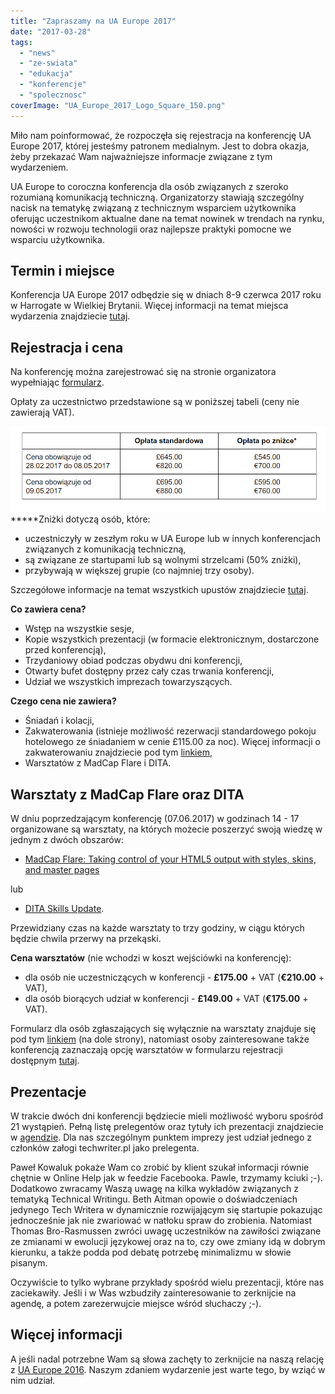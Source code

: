 ```yaml
---
title: "Zapraszamy na UA Europe 2017"
date: "2017-03-28"
tags:
  - "news"
  - "ze-swiata"
  - "edukacja"
  - "konferencje"
  - "spolecznosc"
coverImage: "UA_Europe_2017_Logo_Square_150.png"
---
```


Miło nam poinformować, że rozpoczęła się rejestracja na konferencję UA Europe
2017, której jesteśmy patronem medialnym. Jest to dobra okazja, żeby przekazać
Wam najważniejsze informacje związane z tym wydarzeniem.

UA Europe to coroczna konferencja dla osób związanych z szeroko rozumianą
komunikacją techniczną. Organizatorzy stawiają szczególny nacisk na tematykę
związaną z technicznym wsparciem użytkownika oferując uczestnikom aktualne dane
na temat nowinek w trendach na rynku, nowości w rozwoju technologii oraz
najlepsze praktyki pomocne we wsparciu użytkownika.

## Termin i miejsce

Konferencja UA Europe 2017 odbędzie się w dniach 8-9 czerwca 2017 roku w
Harrogate w Wielkiej Brytanii. Więcej informacji na temat miejsca wydarzenia
znajdziecie [tutaj](http://www.uaconference.eu/thingstodo.html).

## Rejestracja i cena

Na konferencję można zarejestrować się na stronie organizatora wypełniając
[formularz](http://www.uaconference.eu/registration.html#regisform).

Opłaty za uczestnictwo przedstawione są w poniższej tabeli (ceny nie
zawierają VAT).

![](images/ceny_UA_Europe.jpg)**\***Zniżki dotyczą osób, które:

- uczestniczyły w zeszłym roku w UA Europe lub w innych konferencjach związanych
  z komunikacją techniczną,
- są związane ze startupami lub są wolnymi strzelcami (50% zniżki),
- przybywają w większej grupie (co najmniej trzy osoby).

Szczegółowe informacje na temat wszystkich upustów znajdziecie
[tutaj](http://www.uaconference.eu/registration.html).

**Co zawiera cena?**

- Wstęp na wszystkie sesje,
- Kopie wszystkich prezentacji (w formacie elektronicznym, dostarczone przed
  konferencją),
- Trzydaniowy obiad podczas obydwu dni konferencji,
- Otwarty bufet dostępny przez cały czas trwania konferencji,
- Udział we wszystkich imprezach towarzyszących.

**Czego cena nie zawiera?**

- Śniadań i kolacji,
- Zakwaterowania (istnieje możliwość rezerwacji standardowego pokoju hotelowego
  ze śniadaniem w cenie £115.00 za noc). Więcej informacji o zakwaterowaniu
  znajdziecie pod tym
  [linkiem](http://www.uaconference.eu/assets/pdf/UA_Europe_2017_Accommodation_options.pdf),
- Warsztatów z MadCap Flare i DITA.

## Warsztaty z MadCap Flare oraz DITA

W dniu poprzedzającym konferencję (07.06.2017) w godzinach 14 - 17 organizowane
są warsztaty, na których możecie poszerzyć swoją wiedzę w jednym z dwóch
obszarów:

- [MadCap Flare: Taking control of your HTML5 output with styles, skins, and master pages](http://www.uaconference.eu/workshops.html#MadCapFlare "Shortcut to workshop description on same page")

lub

- [DITA Skills Update](http://www.uaconference.eu/workshops.html#DITA "Shortcut to workshop description on same page").

Przewidziany czas na każde warsztaty to trzy godziny, w ciągu których będzie
chwila przerwy na przekąski.

**Cena warsztatów** (nie wchodzi w koszt wejściówki na konferencję):

- dla osób nie uczestniczących w konferencji - **£175.00** + VAT (**€210.00** +
  VAT),
- dla osób biorących udział w konferencji - **£149.00** + VAT (**€175.00** +
  VAT).

Formularz dla osób zgłaszających się wyłącznie na warsztaty znajduje się pod tym
[linkiem](http://www.uaconference.eu/workshops.html) (na dole strony), natomiast
osoby zainteresowane także konferencją zaznaczają opcję warsztatów w formularzu
rejestracji dostępnym
[tutaj](http://www.uaconference.eu/registration.html#regisform).

## Prezentacje

W trakcie dwóch dni konferencji będziecie mieli możliwość wyboru spośród 21
wystąpień. Pełną listę prelegentów oraz tytuły ich prezentacji znajdziecie w
[agendzie](http://www.uaconference.eu/agenda.html). Dla nas szczególnym punktem
imprezy jest udział jednego z członków załogi techwriter.pl jako prelegenta.

Paweł Kowaluk pokaże Wam co zrobić by klient szukał informacji równie chętnie w
Online Help jak w feedzie Facebooka. Pawle, trzymamy kciuki ;-). Dodatkowo
zwracamy Waszą uwagę na kilka wykładów związanych z tematyką Technical Writingu.
Beth Aitman opowie o doświadczeniach jedynego Tech Writera w dynamicznie
rozwijającym się startupie pokazując jednocześnie jak nie zwariować w natłoku
spraw do zrobienia. Natomiast Thomas Bro-Rasmussen zwróci uwagę uczestników na
zawiłości związane ze zmianami w ewolucji językowej oraz na to, czy owe zmiany
idą w dobrym kierunku, a także podda pod debatę potrzebę minimalizmu w słowie
pisanym.

Oczywiście to tylko wybrane przykłady spośród wielu prezentacji, które nas
zaciekawiły. Jeśli i w Was wzbudziły zainteresowanie to zerknijcie na agendę, a
potem zarezerwujcie miejsce wśród słuchaczy ;-).

## Więcej informacji

A jeśli nadal potrzebne Wam są słowa zachęty to zerknijcie na naszą relację z
[UA Europe 2016](http://techwriter.pl/ua-europe-2016-tech-writing-gulasz-i-ogien/).
Naszym zdaniem wydarzenie jest warte tego, by wziąć w nim udział.
